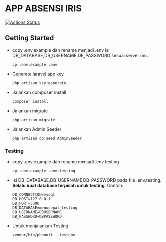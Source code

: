 # APP ABSENSI IRIS

[![Actions Status](https://github.com/nda666/menucepat/workflows/testing/badge.svg)](https://github.com/nda666/menucepat/actions)

## Getting Started
- copy .env.example dan rename menjadi .env isi DB_DATABASE,DB_USERNAME,DB_PASSWORD sesuai server mu.
    ```console
    cp .env.example .env
    ```
- Generate laravel app key
    ```console
    php artisan key:generate
    ```
- Jalankan composer install
    ```console
    composer install
    ```
- Jalankan migrate
    ```console
    php artisan migrate
    ```
- Jalankan Admin Seeder
    ```console
    php artisan db:seed AdminSeeder
    ```

### Testing
- copy .env.example dan rename menjadi .env.testing
    ```console
    cp .env.example .env.testing
    ```
- Isi DB_DATABASE,DB_USERNAME,DB_PASSWORD pada file .env.testing. **Selalu buat database terpisah untuk testing**. Contoh:
    ```
    DB_CONNECTION=mysql
    DB_HOST=127.0.0.1
    DB_PORT=3306
    DB_DATABASE=menucepat-testing
    DB_USERNAME=DBUSERNAME
    DB_PASSWORD=DBPASSWORD
    ```
- Untuk menjalankan Testing
    ```console
    vendor/bin/phpunit --testdox
    ```